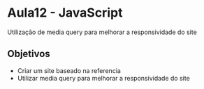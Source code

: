 # Aula12 - JavaScript

Utilização de media query para melhorar a responsividade do site

## Objetivos
- Criar um site baseado na referencia
- Utilizar media query para melhorar a responsividade do site

